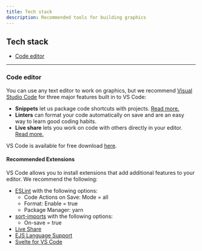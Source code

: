 ```yaml
---
title: Tech stack
description: Recommended tools for building graphics
---
```


## Tech stack

- [Code editor](#code-editor)

---

### Code editor

You can use any text editor to work on graphics, but we recommend [Visual Studio Code](https://code.visualstudio.com/) for three major features built in to VS Code:

- **Snippets** let us package code shortcuts with projects. [Read more.](https://code.visualstudio.com/docs/editor/userdefinedsnippets)
- **Linters** can format your code automatically on save and are an easy way to learn good coding habits.
- **Live share** lets you work on code with others directly in your editor. [Read more.](https://code.visualstudio.com/blogs/2017/11/15/live-share)

VS Code is available for free download [here](https://code.visualstudio.com/).

#### Recommended Extensions

VS Code allows you to install extensions that add additional features to your editor. We recommend the following:

- [ESLint](https://marketplace.visualstudio.com/items?itemName=dbaeumer.vscode-eslint) with the following options:
  - Code Actions on Save: Mode = all
  - Format: Enable = true
  - Package Manager: yarn
- [sort-imports](https://marketplace.visualstudio.com/items?itemName=amatiasq.sort-imports) with the following options:
  - On-save = true
- [Live Share](https://marketplace.visualstudio.com/items?itemName=MS-vsliveshare.vsliveshare)
- [EJS Language Support](https://marketplace.visualstudio.com/items?itemName=DigitalBrainstem.javascript-ejs-support)
- [Svelte for VS Code](https://marketplace.visualstudio.com/items?itemName=svelte.svelte-vscode)
